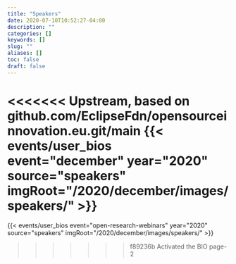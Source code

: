 ```yaml
---
title: "Speakers"
date: 2020-07-10T10:52:27-04:00
description: ""
categories: []
keywords: []
slug: ""
aliases: []
toc: false
draft: false
---
```


<<<<<<< Upstream, based on github.com/EclipseFdn/opensourceinnovation.eu.git/main
{{< events/user_bios event="december" year="2020" source="speakers" imgRoot="/2020/december/images/speakers/" >}}
=======
{{< events/user_bios event="open-research-webinars" year="2020" source="speakers" imgRoot="/2020/december/images/speakers/" >}}
>>>>>>> f89236b Activated the BIO page-2
